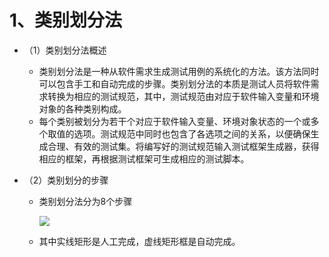 # 1、类别划分法

- （1）类别划分法概述

  - 类别划分法是一种从软件需求生成测试用例的系统化的方法。该方法同时可以包含手工和自动完成的步骤。类别划分法的本质是测试人员将软件需求转换为相应的测试规范，其中，测试规范由对应于软件输入变量和环境对象的各种类别构成。
  - 每个类别被划分为若干个对应于软件输入变量、环境对象状态的一个或多个取值的选项。测试规范中同时也包含了各选项之间的关系，以便确保生成合理、有效的测试集。将编写好的测试规范输入测试框架生成器，获得相应的框架，再根据测试框架可生成相应的测试脚本。

- （2）类别划分的步骤

  - 类别划分法分为8个步骤

    ![](https://raw.githubusercontent.com/ZanderZhao/images/master/img2019/20191017144640.jpg)

  - 其中实线矩形是人工完成，虚线矩形框是自动完成。

